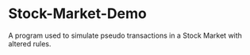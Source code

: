 # Stock-Market-Demo
A program used to simulate pseudo transactions in a Stock Market with altered rules.
